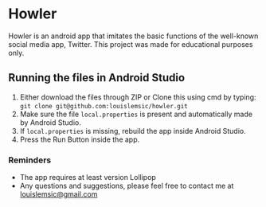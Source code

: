 # Howler
Howler is an android app that imitates the basic functions of the well-known social media app, Twitter. This project was made for educational purposes only.

## Running the files in Android Studio
1. Either download the files through ZIP or Clone this using cmd by typing:<br />`git clone git@github.com:louislemsic/howler.git`
2. Make sure the file `local.properties` is present and automatically made by Android Studio.
3. If `local.properties` is missing, rebuild the app inside Android Studio.
4. Press the Run Button inside the app. 

### Reminders
* The app requires at least version Lollipop
* Any questions and suggestions, please feel free to contact me at louislemsic@gmail.com
